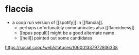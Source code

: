 # flaccia

- a coop run version of [[spotify]] in [[flancia]].
  - perhaps unfortunately communicates also [[flaccidness]]
  - [[opus populi]] might be a good alternate name
  - [[neil]] pointed out some candidates

https://social.coop/web/statuses/106001337972806338